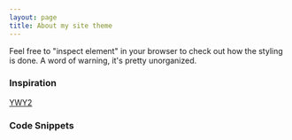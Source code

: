 ```yaml
---
layout: page
title: About my site theme
---
```

Feel free to "inspect element" in your browser to check out how the styling is done. A word of warning, it's pretty unorganized.

### Inspiration

[YWY2](https://www.behance.net/gallery/93881133/YOUTH-WITH-YOU-Season2-2)

### Code Snippets

